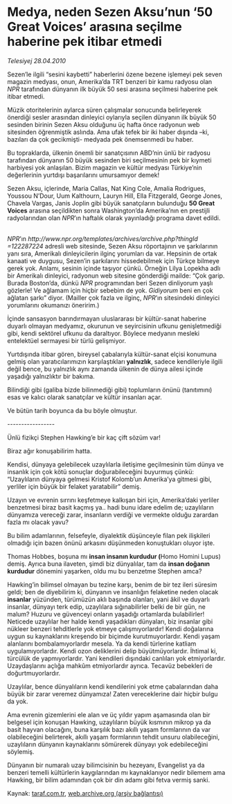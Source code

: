 # Medya, neden Sezen Aksu’nun ‘50 Great Voices’ arasına seçilme haberine pek itibar etmedi

*Telesiyej 28.04.2010*

<div class="yazi"><p>Sezen’le ilgili “sesini kaybetti” haberlerini özene bezene işlemeyi pek seven magazin medyası, onun, Amerika’da TRT benzeri bir kamu radyosu olan <i>NPR</i> tarafından dünyanın ilk büyük 50 sesi arasına seçilmesi haberine pek itibar etmedi. </p>
<p>Müzik otoritelerinin aylarca süren çalışmalar sonucunda belirleyerek önerdiği sesler arasından dinleyici oylarıyla seçilen dünyanın ilk büyük 50 sesinden birinin Sezen Aksu olduğunu üç hafta önce radyonun web sitesinden öğrenmiştik aslında. Ama ufak tefek bir iki haber dışında –ki, bazıları da çok gecikmişti- medyada pek önemsenmedi bu haber. </p>
<p>Bu topraklarda, ülkenin önemli bir sanatçısının ABD’nin ünlü bir radyosu tarafından dünyanın 50 büyük sesinden biri seçilmesinin pek bir kıymeti harbiyesi yok anlaşılan. Bizim magazin ve kültür medyası Türkiye’nin değerlerinin yurtdışı başarılarını umursamıyor demek!</p>
<p>Sezen Aksu, içlerinde, Maria Callas, Nat King Cole, Amalia Rodrigues, Youssou N’Dour, Uum Kalthourn, Lauryn Hill, Ella Fitzgerald, George Jones, Chavela Vargas, Janis Joplin gibi büyük sanatçıların bulunduğu <b>50 Great Voices</b> arasına seçildikten sonra Washington’da Amerika’nın en prestijli radyolarından olan <i>NPR</i>’ın haftalık olarak yayınladığı programa davet edildi. </p>
<p><i><br/>NPR</i>’ın <i>http://www.npr.org/templates/archives/archive.php?thingId =122287224</i> adresli web sitesinde, Sezen Aksu röportajının ve şarkılarının yanı sıra, Amerikalı dinleyicilerin ilginç yorumları da var. Hepsinin de ortak kanaati ve duygusu, Sezen’in şarkılarını hissedebilmek için Türkçe bilmeye gerek yok. Anlamı, sesinin içinde taşıyor çünkü. Örneğin Lilya Lopekha adlı bir Amerikalı dinleyici, radyonun web sitesine gönderdiği mailde: “Çok garip. Burada Boston’da, dünkü <i>NPR</i> programından beri Sezen dinliyorum yaşlı gözlerle! Ve ağlamam için hiçbir sebebim de yok. <i>Gidiyorum </i>beni en çok ağlatan şarkı” diyor. (Mailler çok fazla ve ilginç, <i>NPR</i>’ın sitesindeki dinleyici yorumlarını okumanızı öneririm.)</p>
<p>İçinde sansasyon barındırmayan uluslararası bir kültür-sanat haberine duyarlı olmayan medyamız, okurunun ve seyircisinin ufkunu genişletmediği gibi, kendi sektörel ufkunu da daraltıyor. Böylece medyanın mesleki entelektüel sermayesi bir türlü gelişmiyor.</p>
<p>Yurtdışında itibar gören, bireysel çabalarıyla kültür-sanat elçisi konumuna gelmiş olan yaratıcılarımızın karşılaştıkları<b> yalnızlık</b>, sadece kendileriyle ilgili değil bence, bu yalnızlık aynı zamanda ülkenin de dünya ailesi içinde yaşadığı yalnızlıktır bir bakıma.</p>
<p>Bilindiği gibi (galiba bizde bilinmediği gibi) toplumların önünü (tanıtımını) esas ve kalıcı olarak sanatçılar ve kültür insanları açar.</p>
<p>Ve bütün tarih boyunca da bu böyle olmuştur. </p>
<p>-----------------</p>
<p>Ünlü fizikçi Stephen Hawking’e bir kaç çift sözüm var! </p>
<p>Biraz ağır konuşabilirim hatta.</p>
<p>Kendisi, dünyaya gelebilecek uzaylılarla iletişime geçilmesinin tüm dünya ve insanlık için çok kötü sonuçlar doğurabileceğini buyurmuş çünkü: “Uzaylıların dünyaya gelmesi Kristof Kolomb’un Amerika’ya gitmesi gibi, yerliler için büyük bir felaket yaratabilir” demiş.</p>
<p>Uzayın ve evrenin sırrını keşfetmeye kalkışan biri için, Amerika’daki yerliler benzetmesi biraz basit kaçmış ya.. hadi bunu idare edelim de; uzaylıların dünyamıza vereceği zarar, insanların verdiği ve vermekte olduğu zarardan fazla mı olacak yavu?</p>
<p>Bu bilim adamlarının, felsefeyle, diyalektik düşünceyle filan pek ilişkileri olmadığı için bazen önünü arkasını düşünmeden konuştukları oluyor işte.</p>
<p>Thomas Hobbes, boşuna mı <b>insan insanın kurdudur (</b>Homo Homini Lupus) demiş. Ayrıca buna ilaveten, şimdi biz dünyalılar, tam da <b>insan doğanın kurdudur</b> dönemini yaşarken, oldu mu bu benzetme Stephen amca?</p>
<p>Hawking’in bilimsel olmayan bu tezine karşı, benim de bir tez ileri süresim geldi; ben de diyebilirim ki, dünyanın ve insanlığın felaketine neden olacak<b> insanlar</b> yüzünden, türümüzün aklı başında olanları, yani âkil ve duyarlı insanlar, dünyayı terk edip, uzaylılara sığınabilirler belki de bir gün, ne malum? Huzuru ve güvenceyi onların yaşadığı ortamlarda bulabilirler! Neticede uzaylılar her halde kendi yaşadıkları dünyaları, biz insanlar gibi nükleer benzeri tehditlerle yok etmeye çalışmıyorlardır! Kendi doğalarına uygun su kaynaklarını kreşendo bir biçimde kurutmuyorlardır. Kendi yaşam alanlarını bombalamıyorlardır mesela. Ya da kendi türlerine katliam uygulamıyorlardır. Kendi ozon deliklerini delip büyütmüyorlardır. İhtimal ki, türcülük de yapmıyorlardır. Yani kendileri dışındaki canlıları yok etmiyorlardır. Uzaydaşlarını açlığa mahkûm etmiyorlardır ayrıca. Tecavüz bebekleri de doğurtmuyorlardır.</p>
<p>Uzaylılar, bence dünyalıların kendi kendilerini yok etme çabalarından daha büyük bir zarar veremez dünyamıza! Zaten vereceklerine dair hiçbir bulgu da yok.</p>
<p>Ama evrenin gizemlerini ele alan ve üç yıldır yapım aşamasında olan bir belgesel için konuşan Hawking, uzaylıların büyük kısmının mikrop ya da basit hayvan olacağını, buna karşılık bazı akıllı yaşam formlarının da var olabileceğini belirterek, akıllı yaşam formlarının tehdit unsuru olabileceğini, uzaylıların dünyanın kaynaklarını sömürerek dünyayı yok edebileceğini söylemiş.</p>
<p>Dünyanın bir numaralı uzay bilimcisinin bu hezeyanı, Evangelist ya da benzeri temelli kültürlerin kaygılarından mı kaynaklanıyor nedir bilemem ama Hawking, bir bilim adamından çok bir din adamı gibi fetva vermiş sanki.</p></div>

Kaynak: [taraf.com.tr](http://taraf.com.tr:80/makale/11077.htm), [web.archive.org (arşiv bağlantısı)](http://web.archive.org/web/20100502014825/http://taraf.com.tr:80/makale/11077.htm)
